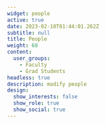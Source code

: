 ```yaml
---
widget: people
active: true
date: 2023-02-10T01:44:01.262Z
subtitle: null
title: People
weight: 68
content:
  user_groups:
    - Faculty
    - Grad Students
headless: true
description: modify people
design:
  show_interests: false
  show_role: true
  show_social: true
---
```

